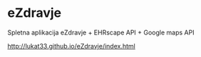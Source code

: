 # eZdravje
Spletna aplikacija eZdravje + EHRscape API + Google maps API

  http://lukat33.github.io/eZdravje/index.html
